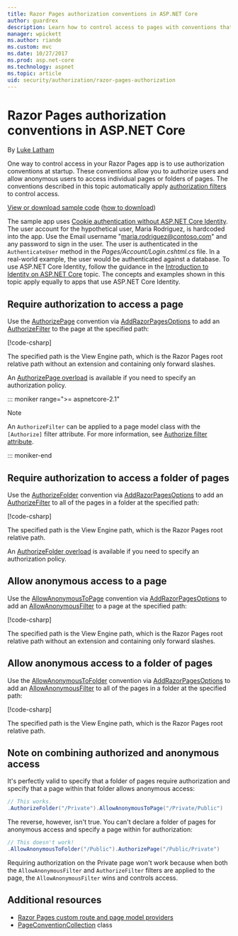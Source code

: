 ```yaml
---
title: Razor Pages authorization conventions in ASP.NET Core
author: guardrex
description: Learn how to control access to pages with conventions that authorize users and allow anonymous users to access pages or folders of pages.
manager: wpickett
ms.author: riande
ms.custom: mvc
ms.date: 10/27/2017
ms.prod: asp.net-core
ms.technology: aspnet
ms.topic: article
uid: security/authorization/razor-pages-authorization
---
```

# Razor Pages authorization conventions in ASP.NET Core

By [Luke Latham](https://github.com/guardrex)

One way to control access in your Razor Pages app is to use authorization conventions at startup. These conventions allow you to authorize users and allow anonymous users to access individual pages or folders of pages. The conventions described in this topic automatically apply [authorization filters](xref:mvc/controllers/filters#authorization-filters) to control access.

[View or download sample code](https://github.com/aspnet/Docs/tree/master/aspnetcore/security/authorization/razor-pages-authorization/samples) ([how to download](xref:tutorials/index#how-to-download-a-sample))

The sample app uses [Cookie authentication without ASP.NET Core Identity](xref:security/authentication/cookie). The user account for the hypothetical user, Maria Rodriguez, is hardcoded into the app. Use the Email username "maria.rodriguez@contoso.com" and any password to sign in the user. The user is authenticated in the `AuthenticateUser` method in the *Pages/Account/Login.cshtml.cs* file. In a real-world example, the user would be authenticated against a database. To use ASP.NET Core Identity, follow the guidance in the [Introduction to Identity on ASP.NET Core](xref:security/authentication/identity) topic. The concepts and examples shown in this topic apply equally to apps that use ASP.NET Core Identity.

## Require authorization to access a page

Use the [AuthorizePage](/dotnet/api/microsoft.extensions.dependencyinjection.pageconventioncollectionextensions.authorizepage) convention via [AddRazorPagesOptions](/dotnet/api/microsoft.extensions.dependencyinjection.mvcrazorpagesmvcbuilderextensions.addrazorpagesoptions) to add an [AuthorizeFilter](/dotnet/api/microsoft.aspnetcore.mvc.authorization.authorizefilter) to the page at the specified path:

[!code-csharp[](razor-pages-authorization/samples/2.x/AuthorizationSample/Startup.cs?name=snippet1&highlight=2,4)]

The specified path is the View Engine path, which is the Razor Pages root relative path without an extension and containing only forward slashes.

An [AuthorizePage overload](/dotnet/api/microsoft.extensions.dependencyinjection.pageconventioncollectionextensions.authorizepage#Microsoft_Extensions_DependencyInjection_PageConventionCollectionExtensions_AuthorizePage_Microsoft_AspNetCore_Mvc_ApplicationModels_PageConventionCollection_System_String_System_String_) is available if you need to specify an authorization policy.

::: moniker range=">= aspnetcore-2.1"

> [!NOTE]
> An `AuthorizeFilter` can be applied to a page model class with the `[Authorize]` filter attribute. For more information, see [Authorize filter attribute](xref:razor-pages/filter#authorize-filter-attribute).

::: moniker-end

## Require authorization to access a folder of pages

Use the [AuthorizeFolder](/dotnet/api/microsoft.extensions.dependencyinjection.pageconventioncollectionextensions.authorizefolder) convention via [AddRazorPagesOptions](/dotnet/api/microsoft.extensions.dependencyinjection.mvcrazorpagesmvcbuilderextensions.addrazorpagesoptions) to add an [AuthorizeFilter](/dotnet/api/microsoft.aspnetcore.mvc.authorization.authorizefilter) to all of the pages in a folder at the specified path:

[!code-csharp[](razor-pages-authorization/samples/2.x/AuthorizationSample/Startup.cs?name=snippet1&highlight=2,5)]

The specified path is the View Engine path, which is the Razor Pages root relative path.

An [AuthorizeFolder overload](/dotnet/api/microsoft.extensions.dependencyinjection.pageconventioncollectionextensions.authorizefolder#Microsoft_Extensions_DependencyInjection_PageConventionCollectionExtensions_AuthorizeFolder_Microsoft_AspNetCore_Mvc_ApplicationModels_PageConventionCollection_System_String_System_String_) is available if you need to specify an authorization policy.

## Allow anonymous access to a page

Use the [AllowAnonymousToPage](/dotnet/api/microsoft.extensions.dependencyinjection.pageconventioncollectionextensions.allowanonymoustopage) convention via [AddRazorPagesOptions](/dotnet/api/microsoft.extensions.dependencyinjection.mvcrazorpagesmvcbuilderextensions.addrazorpagesoptions) to add an [AllowAnonymousFilter](/dotnet/api/microsoft.aspnetcore.mvc.authorization.allowanonymousfilter) to a page at the specified path:

[!code-csharp[](razor-pages-authorization/samples/2.x/AuthorizationSample/Startup.cs?name=snippet1&highlight=2,6)]

The specified path is the View Engine path, which is the Razor Pages root relative path without an extension and containing only forward slashes.

## Allow anonymous access to a folder of pages

Use the [AllowAnonymousToFolder](/dotnet/api/microsoft.extensions.dependencyinjection.pageconventioncollectionextensions.allowanonymoustofolder) convention via [AddRazorPagesOptions](/dotnet/api/microsoft.extensions.dependencyinjection.mvcrazorpagesmvcbuilderextensions.addrazorpagesoptions) to add an [AllowAnonymousFilter](/dotnet/api/microsoft.aspnetcore.mvc.authorization.allowanonymousfilter) to all of the pages in a folder at the specified path:

[!code-csharp[](razor-pages-authorization/samples/2.x/AuthorizationSample/Startup.cs?name=snippet1&highlight=2,7)]

The specified path is the View Engine path, which is the Razor Pages root relative path.

## Note on combining authorized and anonymous access

It's perfectly valid to specify that a folder of pages require authorization and specify that a page within that folder allows anonymous access:

```csharp
// This works.
.AuthorizeFolder("/Private").AllowAnonymousToPage("/Private/Public")
```

The reverse, however, isn't true. You can't declare a folder of pages for anonymous access and specify a page within for authorization:

```csharp
// This doesn't work!
.AllowAnonymousToFolder("/Public").AuthorizePage("/Public/Private") 
```

Requiring authorization on the Private page won't work because when both the `AllowAnonymousFilter` and `AuthorizeFilter` filters are applied to the page, the `AllowAnonymousFilter` wins and controls access.

## Additional resources

* [Razor Pages custom route and page model providers](xref:razor-pages/razor-pages-conventions)
* [PageConventionCollection](/dotnet/api/microsoft.aspnetcore.mvc.applicationmodels.pageconventioncollection) class
